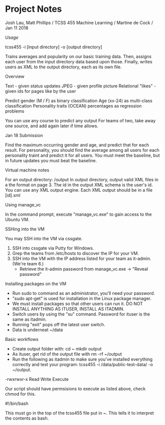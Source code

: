 # Project Notes
Josh Lau, Matt Phillips / TCSS 455 Machine Learning / Martine de Cock / Jan 11 2018

*Usage*

tcss455 -i [input directory] -o [output directory]

Trains averages and popularity on our basic training data.
Then, assigns each user from the input directory data based upon those.
Finally, writes users as XML to the output directory, each as its own file.

Overview

Text - given status updates
JPEG - given profile picture
Relational "likes" - given ids for pages like by the user

Predict gender (M / F) as binary classification
Age (xx-24) as multi-class classification
Personality traits (OCEAN) percentages as regression problems 

You can use any course to predict any output
For teams of two, take away one source, and add again later if time allows.

Jan 18 Submission

Find the maximum occurring gender and age, and predict that for each result.
For personality, you should find the average among all users for each personality traint and predict it for all users.
You must meet the baseline, but in future updates you must beat the baseline.

Virtual machine notes

For an output directory: /output
In output directory, output valid XML files in a the format on page 3.
The id in the output XML schema is the user's id. You can use any XML output engine.
Each XML output should be in a file [id].xml

Using manage_vc

In the command prompt, execute "manage_vc.exe" to gain access to the Ubuntu VM.

SSHing into the VM

You may SSH into the VM via cssgate.
1. SSH into cssgate via Putty for Windows.
2. Grep the teams from /etc/hosts to discover the IP for your VM.
3. SSH into the VM with the IP address listed for your team as it-admin. (We're team 6.)
   - Retrieve the it-admin password from manage_vc.exe -> "Reveal password"

Installing packages on the VM

- Run sudo to command as an administrator, you'll need your password.
- "sudo apt-get" is used for installation in the Linux package manager.
- We must install packages so that other users can run it. DO NOT INSTALL ANYTHING AS ITUSER, INSTALL AS ITADMIN.
- Switch users by using the "su" command. Password for ituser is the same as itadmin.
- Running "exit" pops off the latest user switch.
- Data is underneat ~/data

Basic workflows

- Create output folder with:
cd ~
mkdir output
- As ituser, get rid of the output file with rm -rf ~/output
- Run the following as itadmin to make sure you've installed everything correctly and test your program:
tcss455 -i /data/public-test-data/ -o ~/output.

-rwxrwxr-x Read Write Execute

Our script should have permsisions to execute as listed above, check chmod for this.

#!/bin/bash

This must go in the top of the tcss455 file put in ~. This tells it to interpret the contents as bash.
